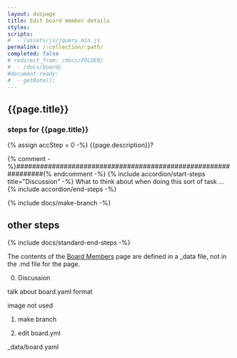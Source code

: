 ```yaml
---
layout: docpage
title: Edit board member details
styles:
scripts:
#  - /assets/js/jquery.min.js
permalink: /:collection/:path/
completed: false
# redirect_from: /docs/FOLDER/
#  - /docs/board/
#document-ready:
#  - getRate();
---
```


## {{page.title}}

<h3 class="usa-sr-only">steps for {{page.title}}</h3>
{% assign accStep = 0 -%}
{{page.description}}?

{% comment -%}###############################################################{% endcomment -%}
{% include accordion/start-steps title="Discussion" -%}
What to think about when doing this sort of task ...
{% include accordion/end-steps -%}


{% include docs/make-branch -%}


## other steps

{% include docs/standard-end-steps -%}


The contents of the [Board Members]({{site.baseurl}}/board-members) page are defined in a _data file, not in the .md file for the page.

0. Discussion

talk about board.yaml format

image not used

1. make branch

2. edit board.yml

_data/board.yaml
